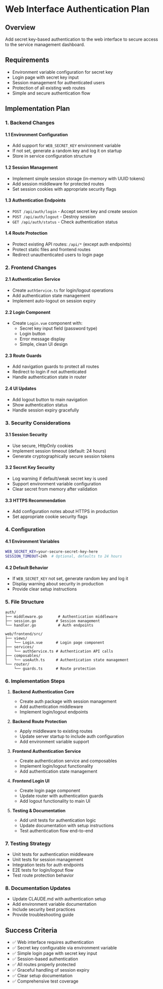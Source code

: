 # Web Interface Authentication Plan

## Overview
Add secret key-based authentication to the web interface to secure access to the service management dashboard.

## Requirements
- Environment variable configuration for secret key
- Login page with secret key input
- Session management for authenticated users
- Protection of all existing web routes
- Simple and secure authentication flow

## Implementation Plan

### 1. Backend Changes

#### 1.1 Environment Configuration
- Add support for `WEB_SECRET_KEY` environment variable
- If not set, generate a random key and log it on startup
- Store in service configuration structure

#### 1.2 Session Management
- Implement simple session storage (in-memory with UUID tokens)
- Add session middleware for protected routes
- Set session cookies with appropriate security flags

#### 1.3 Authentication Endpoints
- `POST /api/auth/login` - Accept secret key and create session
- `POST /api/auth/logout` - Destroy session
- `GET /api/auth/status` - Check authentication status

#### 1.4 Route Protection
- Protect existing API routes: `/api/*` (except auth endpoints)
- Protect static files and frontend routes
- Redirect unauthenticated users to login page

### 2. Frontend Changes

#### 2.1 Authentication Service
- Create `authService.ts` for login/logout operations
- Add authentication state management
- Implement auto-logout on session expiry

#### 2.2 Login Component
- Create `Login.vue` component with:
  - Secret key input field (password type)
  - Login button
  - Error message display
  - Simple, clean UI design

#### 2.3 Route Guards
- Add navigation guards to protect all routes
- Redirect to login if not authenticated
- Handle authentication state in router

#### 2.4 UI Updates
- Add logout button to main navigation
- Show authentication status
- Handle session expiry gracefully

### 3. Security Considerations

#### 3.1 Session Security
- Use secure, HttpOnly cookies
- Implement session timeout (default: 24 hours)
- Generate cryptographically secure session tokens

#### 3.2 Secret Key Security
- Log warning if default/weak secret key is used
- Support environment variable configuration
- Clear secret from memory after validation

#### 3.3 HTTPS Recommendation
- Add configuration notes about HTTPS in production
- Set appropriate cookie security flags

### 4. Configuration

#### 4.1 Environment Variables
```bash
WEB_SECRET_KEY=your-secure-secret-key-here
SESSION_TIMEOUT=24h  # Optional, defaults to 24 hours
```

#### 4.2 Default Behavior
- If `WEB_SECRET_KEY` not set, generate random key and log it
- Display warning about security in production
- Provide clear setup instructions

### 5. File Structure

```
auth/
├── middleware.go       # Authentication middleware
├── session.go         # Session management
└── handler.go          # Auth endpoints

web/frontend/src/
├── views/
│   └── Login.vue      # Login page component
├── services/
│   └── authService.ts # Authentication API calls
├── composables/
│   └── useAuth.ts     # Authentication state management
└── router/
    └── guards.ts      # Route protection
```

### 6. Implementation Steps

1. **Backend Authentication Core**
   - Create auth package with session management
   - Add authentication middleware
   - Implement login/logout endpoints

2. **Backend Route Protection**
   - Apply middleware to existing routes
   - Update server startup to include auth configuration
   - Add environment variable support

3. **Frontend Authentication Service**
   - Create authentication service and composables
   - Implement login/logout functionality
   - Add authentication state management

4. **Frontend Login UI**
   - Create login page component
   - Update router with authentication guards
   - Add logout functionality to main UI

5. **Testing & Documentation**
   - Add unit tests for authentication logic
   - Update documentation with setup instructions
   - Test authentication flow end-to-end

### 7. Testing Strategy

- Unit tests for authentication middleware
- Unit tests for session management
- Integration tests for auth endpoints
- E2E tests for login/logout flow
- Test route protection behavior

### 8. Documentation Updates

- Update CLAUDE.md with authentication setup
- Add environment variable documentation
- Include security best practices
- Provide troubleshooting guide

## Success Criteria

- ✅ Web interface requires authentication
- ✅ Secret key configurable via environment variable
- ✅ Simple login page with secret key input
- ✅ Session-based authentication
- ✅ All routes properly protected
- ✅ Graceful handling of session expiry
- ✅ Clear setup documentation
- ✅ Comprehensive test coverage
